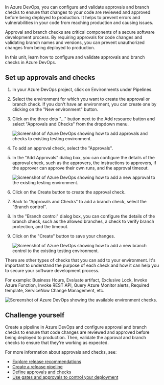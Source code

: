 In Azure DevOps, you can configure and validate approvals and branch checks to ensure that changes to your code are reviewed and approved before being deployed to production. It helps to prevent errors and vulnerabilities in your code from reaching production and causing issues.

Approval and branch checks are critical components of a secure software development process. By requiring approvals for code changes and validating branch names and versions, you can prevent unauthorized changes from being deployed to production.

In this unit, learn how to configure and validate approvals and branch checks in Azure DevOps.

## Set up approvals and checks

1. In your Azure DevOps project, click on Environments under Pipelines.
2. Select the environment for which you want to create the approval or branch check. If you don't have an environment, you can create one by clicking on the "New environment" button.
3. Click on the three dots "..." button next to the Add resource button and select "Approvals and Checks" from the dropdown menu.

    ![Screenshot of Azure DevOps showing how to add approvals and checks to existing testing environment.](../media/environment-approvals-checks.png)

4. To add an approval check, select the "Approvals".
5. In the "Add Approvals" dialog box, you can configure the details of the approval check, such as the approvers, the instructions to approvers, if the approver can approve their own runs, and the approval timeout.

    ![Screenshot of Azure DevOps showing how to add a new approval to the existing testing environment.](../media/add-environment-approval.png)

6. Click on the Create button to create the approval check.
7. Back to "Approvals and Checks" to add a branch check, select the "Branch control".
8. In the "Branch control" dialog box, you can configure the details of the branch check, such as the allowed branches, a check to verify branch protection, and the timeout.
9. Click on the "Create" button to save your changes.

    ![Screenshot of Azure DevOps showing how to add a new branch control to the existing testing environment.](../media/add-environment-branch-control.png)

There are other types of checks that you can add to your environment. It's important to understand the purpose of each check and how it can help you to secure your software development process.

For example:
Business Hours, Evaluate artifact, Exclusive Lock, Invoke Azure Function, Invoke REST API, Query Azure Monitor alerts, Required template, ServiceNow Change Management, etc.

![Screenshot of Azure DevOps showing the available environment checks.](../media/environment-checks.png)

## Challenge yourself

Create a pipeline in Azure DevOps and configure approval and branch checks to ensure that code changes are reviewed and approved before being deployed to production. Then, validate the approval and branch checks to ensure that they're working as expected.

For more information about approvals and checks, see:

- [Explore release recommendations](/training/modules/explore-release-strategy-recommendations/)
- [Create a release pipeline](/training/modules/create-release-pipeline-devops/)
- [Define approvals and checks](/azure/devops/pipelines/process/approvals)
- [Use gates and approvals to control your deployment](/azure/devops/pipelines/release/deploy-using-approvals)
